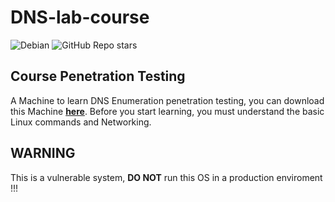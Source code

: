 # DNS-lab-course

![Debian](https://img.shields.io/badge/Debian-D70A53?style=for-the-badge&logo=debian&logoColor=white)
![GitHub Repo stars](https://img.shields.io/github/stars/chikyukrish/DNS-lab-course)

## Course Penetration Testing
A Machine to learn DNS Enumeration penetration testing, you can download this Machine **[here](https://)**.
Before you start learning, you must understand the basic Linux commands and Networking.
## WARNING
This is a vulnerable system, **DO NOT** run this OS in a production enviroment !!!
